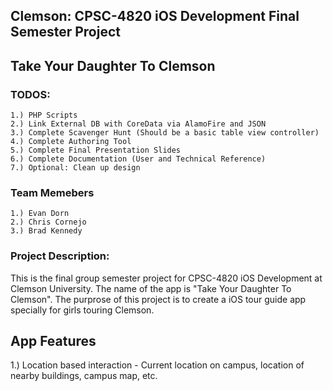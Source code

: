 ## Clemson: CPSC-4820 iOS Development Final Semester Project 
## Take Your Daughter To Clemson

### TODOS:
    1.) PHP Scripts
    2.) Link External DB with CoreData via AlamoFire and JSON
    3.) Complete Scavenger Hunt (Should be a basic table view controller) 
    4.) Complete Authoring Tool
    5.) Complete Final Presentation Slides
    6.) Complete Documentation (User and Technical Reference)
    7.) Optional: Clean up design

### Team Memebers
    1.) Evan Dorn
    2.) Chris Cornejo
    3.) Brad Kennedy

### Project Description:
This is the final group semester project for CPSC-4820 iOS Development at Clemson University. The name of the app is "Take Your Daughter To Clemson". The purprose of this project is to create a iOS tour guide app specially for girls touring Clemson. 

## App Features
1.) Location based interaction - Current location on campus, location of nearby buildings, campus map, etc.
